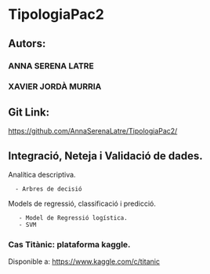 # TipologiaPac2

## Autors:
### ANNA SERENA LATRE 
### XAVIER JORDÀ MURRIA
## Git Link:
https://github.com/AnnaSerenaLatre/TipologiaPac2/


## Integració, Neteja i Validació de dades.

Analítica descriptiva.

      - Arbres de decisió

Models de regressió, classificació i predicció.
      
       - Model de Regressió logística.
       - SVM

### Cas Titànic: plataforma kaggle. 

  Disponible a:  https://www.kaggle.com/c/titanic




